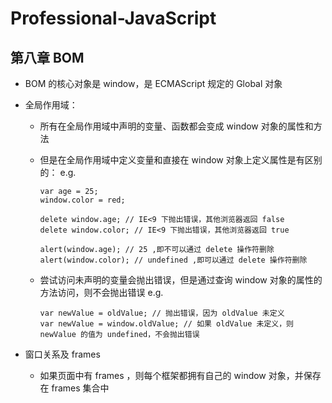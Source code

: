 # Professional-JavaScript

## 第八章 BOM
* BOM 的核心对象是 window，是 ECMAScript 规定的 Global 对象
* 全局作用域：
  - 所有在全局作用域中声明的变量、函数都会变成 window 对象的属性和方法
  - 但是在全局作用域中定义变量和直接在 window 对象上定义属性是有区别的：
    e.g.

    ```
    var age = 25;
    window.color = red;
    
    delete window.age; // IE<9 下抛出错误，其他浏览器返回 false
    delete window.color; // IE<9 下抛出错误，其他浏览器返回 true
    
    alert(window.age); // 25 ,即不可以通过 delete 操作符删除
    alert(window.color); // undefined ,即可以通过 delete 操作符删除
    ```
    
  - 尝试访问未声明的变量会抛出错误，但是通过查询 window 对象的属性的方法访问，则不会抛出错误
    e.g.

    ```
    var newValue = oldValue; // 抛出错误，因为 oldValue 未定义
    var newValue = window.oldValue; // 如果 oldValue 未定义，则 newValue 的值为 undefined，不会抛出错误
    ```
    
* 窗口关系及 frames
  - 如果页面中有 frames ，则每个框架都拥有自己的 window 对象，并保存在 frames 集合中
